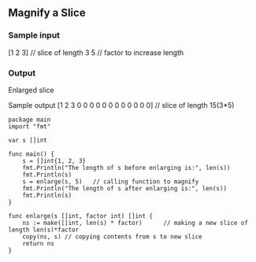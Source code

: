 ## Magnify a Slice

### Sample input 
[1 2 3] // slice of length 3
5       // factor to increase length

### Output 
Enlarged slice

Sample output 
[1 2 3 0 0 0 0 0 0 0 0 0 0 0 0] // slice of length 15(3*5)

```golang
package main
import "fmt"

var s []int

func main() {
	s = []int{1, 2, 3}
	fmt.Println("The length of s before enlarging is:", len(s))
	fmt.Println(s)
	s = enlarge(s, 5)	// calling function to magnify
	fmt.Println("The length of s after enlarging is:", len(s))
	fmt.Println(s)
}

func enlarge(s []int, factor int) []int {
	ns := make([]int, len(s) * factor)		// making a new slice of length len(s)*factor
	copy(ns, s)	// copying contents from s to new slice
	return ns
}
```

